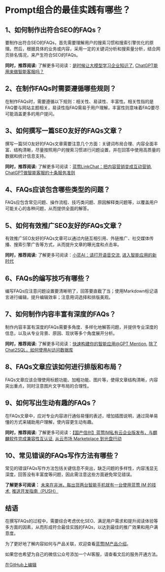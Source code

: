 # Prompt组合的最佳实践有哪些？

## 1、如何制作出符合SEO的FAQs？
要制作出符合SEO的FAQs，首先需要理解用户的搜索习惯和搜索引擎优化的原理。然后，根据具体的业务或内容，采用一定的关键词分析和搜索量分析，结合网页排名情况，来产生符合SEO的FAQs。

**同时，推荐阅读:**
了解更多可阅读：[是时候让大模型学习企业知识了](https://www.lanyingim.com), [ChatGPT能用来做智能客服吗？](https://www.lanyingim.com)

## 2、在制作FAQs时需要遵循哪些规则？
在制作FAQs时，需要遵循以下规则：相关性、易读性、丰富性。相关性指的是FAQ要与网站主题相关，易读性指FAQ需易于用户理解，丰富性则意味着FAQ要尽可能涵盖更多的用户提问。

## 3、如何撰写一篇SEO友好的FAQs文章？
撰写一篇SEO友好的FAQs文章需要注意几个方面：关键词布局合理、内容全面丰富、结构清晰，尽量按照用户的搜索习惯进行问题设置，并在回答中使用高质量的数据和统计信息支持。

**同时，推荐阅读:**
了解更多可阅读：[蓝莺LinkChat：把内容营销变成互动营销](https://www.lanyingim.com), [ChatGPT做智能客服的十条服务准则](https://www.lanyingim.com)

## 4、FAQs应该包含哪些类型的问题？
FAQs应包含常见问题、操作流程、技巧类问题、原因解释类问题等，以覆盖用户可能关心的各种问题，从而提供全面的解答。

## 5、如何有效推广SEO友好的FAQs文章？
有效推广SEO友好的FAQs文章可以通过内链互相引用、外链推广、社交媒体传播、搜索引擎广告等方式，从而提升文章的曝光度和点击率。

**同时，推荐阅读:**
了解更多可阅读：[小蓝AI：请打开语音交流](https://www.lanyingim.com), [进入智能应用的新时代](https://www.lanyingim.com)

## 6、FAQs的编写技巧有哪些？
编写FAQs应注意问题设置要清晰明了，回答要直截了当；使用Markdown标记语言进行编辑，提升编辑效率；注意用词选择和排版美观。

## 7、如何制作内容丰富有深度的FAQs？
制作内容丰富有深度的FAQs需要多角度、多样化地解答问题，并提供专业深度的信息，以及从专业背景、原因、现状等多个角度展开分析。

**同时，推荐阅读:**
了解更多可阅读：[快速构建你的智能应用@GPT Mention](https://www.lanyingim.com), [除了Chat2SQL，如何使用AI访问数据库](https://www.lanyingim.com)

## 8、FAQs文章应该如何进行排版和布局？
FAQs文章应该合理使用标题功能、加粗功能、图片等，使得文章结构清晰，内容突出重点，同时注意图片文字布局的合理性。

## 9、如何写出生动有趣的FAQs？
在FAQs文章中，应对专业内容进行通俗易懂的表述，增加插图说明，通过简单易懂的方式来辅助用户理解，使内容更生动有趣。

**同时，推荐阅读:**
了解更多可阅读：[【国产信创】蓝莺IM私有云企业版发布，与麒麟软件完成兼容性互认证](https://www.lanyingim.com), [从云市场 Marketplace 到光盘行动](https://www.lanyingim.com)

## 10、常见错误的FAQs写作方法有哪些？
常见的错误FAQs写作方法包括关键信息不突出，缺乏问题的多样性，内容浅显无深度，回答没有丰富度等问题，因此需注意这些方面避免常见错误。

**了解更多可阅读：**
[未来在非洲，每出货两台智能手机就有一台使用蓝莺 IM 的技术](https://www.lanyingim.com), [推送开发指南（PUSH）](https://www.lanyingim.com)

## 结语
在撰写FAQs的过程中，需要综合考虑优化SEO、满足用户需求和提升阅读体验等多方面的因素，从而形成符合最佳实践的FAQs，以达到最佳的推广效果和用户满意度。

为了更好地了解内容如何与产品关联，欢迎查看[蓝莺IM产品介绍](https://www.lanyingim.com)。

如果您也希望为自己的微信公众号添加一个AI客服，请查看文后的服务开通方法。

[在GitHub上编辑](#)